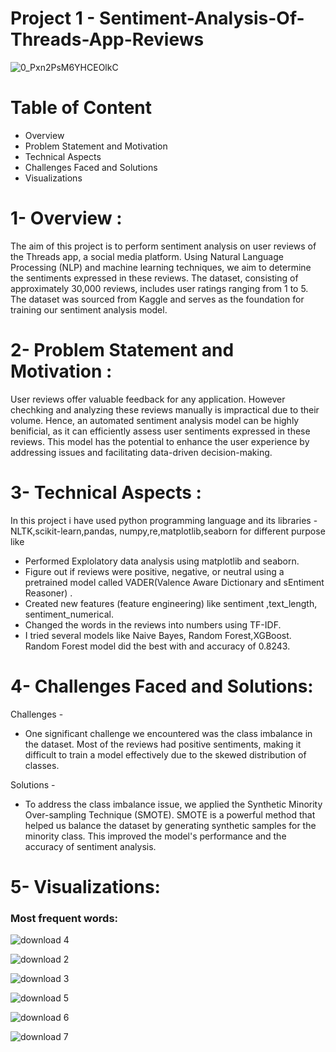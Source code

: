 # Project 1 - Sentiment-Analysis-Of-Threads-App-Reviews

![0_Pxn2PsM6YHCEOlkC](https://github.com/Karanmanolaa/Sentiment-Analysis-Of-Threads-App-Reviews-/assets/144649975/55bbe598-1997-45b8-b525-4fa26b6f70ea)


# Table of Content
- Overview
- Problem Statement and Motivation
- Technical Aspects
- Challenges Faced and Solutions
- Visualizations

# 1- Overview :
The aim of this project is to perform sentiment analysis on user reviews of the Threads app, a social media platform. Using Natural Language Processing (NLP) and machine learning techniques, we aim to determine the sentiments expressed in these reviews. The dataset, consisting of approximately 30,000 reviews, includes user ratings ranging from 1 to 5. The dataset was sourced from Kaggle and serves as the foundation for training our sentiment analysis model.

# 2- Problem Statement and Motivation :
User reviews offer valuable feedback for any application. However chechking and analyzing these reviews manually is impractical due to their volume. Hence, an automated sentiment analysis model can be highly benificial, as it can efficiently assess user sentiments expressed in these reviews.
This model has the potential to enhance the user experience by addressing issues and facilitating data-driven decision-making.

# 3- Technical Aspects :
In this project i have used python programming language and its libraries - NLTK,scikit-learn,pandas, numpy,re,matplotlib,seaborn
for different purpose like
- Performed Explolatory data analysis using matplotlib and seaborn.
- Figure out if reviews were positive, negative, or neutral using a pretrained model called VADER(Valence Aware Dictionary and sEntiment Reasoner) .
- Created new features (feature engineering) like sentiment	,text_length,	sentiment_numerical.
- Changed the words in the reviews into numbers using TF-IDF.
- I tried several models like Naive Bayes, Random Forest,XGBoost.
  Random Forest model did the best with and accuracy of 0.8243.

 # 4- Challenges Faced and Solutions:
 Challenges - 
 - One significant challenge we encountered was the class imbalance in the dataset. Most of the reviews had positive sentiments, making it difficult to train a model 
  effectively due to the skewed distribution of classes.

 Solutions -
 - To address the class imbalance issue, we applied the Synthetic Minority Over-sampling Technique (SMOTE). SMOTE is a powerful method that helped us balance the dataset by 
  generating synthetic samples for the minority class. This improved the model's performance and the accuracy of sentiment analysis.

 
 # 5- Visualizations:

 ### Most frequent words:

   ![download 4](https://github.com/Karanmanolaa/Sentiment-Analysis-Of-Threads-App-Reviews-/assets/144649975/7398414a-9858-4ccb-bef6-7ce50c1cc08f)
  
  ![download 2](https://github.com/Karanmanolaa/Sentiment-Analysis-Of-Threads-App-Reviews-/assets/144649975/a066e375-6459-4b31-9ed6-2d68d5b90504)

  ![download 3](https://github.com/Karanmanolaa/Sentiment-Analysis-Of-Threads-App-Reviews-/assets/144649975/c4f8db7d-b35e-4bd3-b086-1075620bc908)



  ![download 5](https://github.com/Karanmanolaa/Sentiment-Analysis-Of-Threads-App-Reviews-/assets/144649975/2201cec0-dbd3-424a-8f91-5c929d1e203b)


  ![download 6](https://github.com/Karanmanolaa/Sentiment-Analysis-Of-Threads-App-Reviews-/assets/144649975/0e7f13ee-a708-437d-a23b-22492c521bcb)

  ![download 7](https://github.com/Karanmanolaa/Sentiment-Analysis-Of-Threads-App-Reviews-/assets/144649975/12453dc4-d81c-4d77-b386-e49997b7f4ca)

  

  
